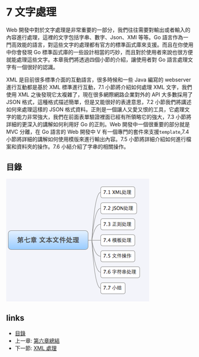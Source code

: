 # 7 文字處理
Web 開發中對於文字處理是非常重要的一部分，我們往往需要對輸出或者輸入的內容進行處理，這裡的文字包括字串、數字、Json、XMl 等等。Go 語言作為一門高效能的語言，對這些文字的處理都有官方的標準函式庫來支援。而且在你使用中你會發現 Go 標準函式庫的一些設計相當的巧妙，而且對於使用者來說也很方便就能處理這些文字。本章我們將透過四個小節的介紹，讓使用者對 Go 語言處理文字有一個很好的認識。

XML 是目前很多標準介面的互動語言，很多時候和一些 Java 編寫的 webserver 進行互動都是基於 XML 標準進行互動，7.1 小節將介紹如何處理 XML 文字，我們使用 XML 之後發現它太複雜了，現在很多網際網路企業對外的 API 大多數採用了 JSON 格式，這種格式描述簡單，但是又能很好的表達意思，7.2 小節我們將講述如何來處理這樣的 JSON 格式資料。正則是一個讓人又愛又恨的工具，它處理文字的能力非常強大，我們在前面表單驗證裡面已經有所領略它的強大，7.3 小節將詳細的更深入的講解如何利用好 Go 的正則。Web 開發中一個很重要的部分就是 MVC 分離，在 Go 語言的 Web 開發中 V 有一個專門的套件來支援`template`,7.4 小節將詳細的講解如何使用模版來進行輸出內容。7.5 小節將詳細介紹如何進行檔案和資料夾的操作。7.6 小結介紹了字串的相關操作。

## 目錄
   ![](images/navi7.png?raw=true)

## links
   * [目錄](<preface.md>)
   * 上一章: [第六章總結](<06.5.md>)
   * 下一節: [XML 處理](<07.1.md>)
